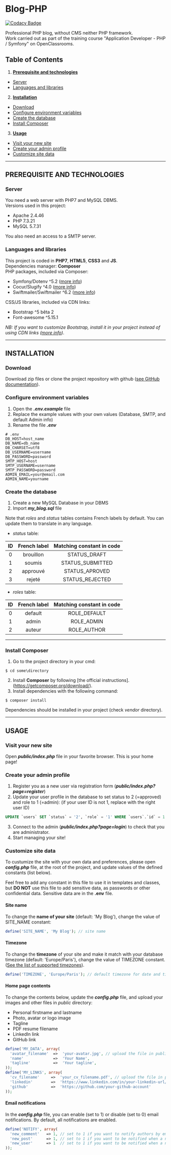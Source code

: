 # Blog-PHP

[![Codacy Badge](https://api.codacy.com/project/badge/Grade/de3665cfdf48447280177e126fc7628f)](https://app.codacy.com/gh/ElodieBichet/Blog-PHP?utm_source=github.com&utm_medium=referral&utm_content=ElodieBichet/Blog-PHP&utm_campaign=Badge_Grade_Settings)

Professional PHP blog, without CMS neither PHP framework.  
Work carried out as part of the training course "Application Developer - PHP / Symfony" on OpenClassrooms.

## Table of Contents
1.  __[Prerequisite and technologies](#prerequisite-and-technologies)__
  * [Server](#server)
  * [Languages and libraries](#languages-and-libraries)
2.  __[Installation](#installation)__
  * [Download](#download)
  * [Configure environment variables](#configure-environment-variables)
  * [Create the database](#create-the-database)
  * [Install Composer](#install-composer)
3.  __[Usage](#usage)__
  * [Visit your new site](#visit-your-new-site)
  * [Create your admin profile](#create-your-admin-profile)
  * [Customize site data](#customize-site-data)

---
## PREREQUISITE AND TECHNOLOGIES

### __Server__
You need a web server with PHP7 and MySQL DBMS.  
Versions used in this project:
* Apache 2.4.46
* PHP 7.3.21
* MySQL 5.7.31

You also need an access to a SMTP server.

### __Languages and libraries__
This project is coded in __PHP7__, __HTML5__, __CSS3__ and __JS__.  
Dependencies manager: __Composer__  
PHP packages, included via Composer:
* Symfony/Dotenv ^5.2 ([more info](https://github.com/symfony/dotenv))
* Cocur/Slugify ^4.0 ([more info](https://github.com/cocur/slugify))
* Swiftmailer/Swiftmailer ^6.2 ([more info](https://github.com/swiftmailer/swiftmailer))

CSS/JS libraries, included via CDN links:
* Bootstrap ^5 bêta 2
* Font-awesome ^5.15.1  

_NB: If you want to customize Bootstrap, install it in your project instead of using CDN links ([more info](https://getbootstrap.com/))._

---
## INSTALLATION

### __Download__
Download zip files or clone the project repository with github ([see GitHub documentation](https://docs.github.com/en/github/creating-cloning-and-archiving-repositories/cloning-a-repository)).

### __Configure environment variables__
1.  Open the ___.env.example___ file
2.  Replace the example values with your own values (Database, SMTP, and default Admin info)
3.  Rename the file ___.env___
```env
# .env
DB_HOST=host_name
DB_NAME=db_name
DB_CHARSET=utf8
DB_USERNAME=username
DB_PASSWORD=password
SMTP_HOST=host
SMTP_USERNAME=username
SMTP_PASSWORD=password
ADMIN_EMAIL=your@email.com
ADMIN_NAME=yourname
```

### __Create the database__
1.  Create a new MySQL Database in your DBMS
2.  Import ___my_blog.sql___ file

Note that _roles_ and _status_ tables contains French labels by default. You can update them to translate in any language.  
* _status_ table:

| ID | French label | Matching constant in code |
|:--------------:|:-------------:|:--------------:|
| 0 | brouillon | STATUS_DRAFT |
| 1 | soumis | STATUS_SUBMITTED |
| 2 | approuvé | STATUS_APROVED |
| 3 | rejeté | STATUS_REJECTED |  
  
* _roles_ table:

| ID | French label | Matching constant in code |
|:--------------:|:-------------:|:--------------:|
| 0 | default | ROLE_DEFAULT |
| 1 | admin | ROLE_ADMIN |
| 2 | auteur | ROLE_AUTHOR |
  
---  
### __Install Composer__
1.  Go to the project directory in your cmd:
```
$ cd some\directory
```
2.  Install __Composer__ by following [the official instructions].(https://getcomposer.org/download/).
3.  Install dependencies with the following command:
```
$ composer install
```
Dependencies should be installed in your project (check _vendor_ directory).

---
## USAGE

### __Visit your new site__
Open ___public/index.php___ file in your favorite browser. This is your home page!

### __Create your admin profile__
1.  Register you as a new user via registration form (___public/index.php?page=register___)
2.  Update your user profile in the database to set status to 2 (=approved) and role to 1 (=admin):
(if your user ID is not 1, replace with the right user ID)
```sql
UPDATE `users` SET `status` = '2', `role` = '1' WHERE `users`.`id` = 1
```
3.  Connect to the admin (___public/index.php?page=login___) to check that you are administrator.
4.  Start managing your site!

### __Customize site data__
To custumize the site with your own data and preferences, please open ___config.php___ file, at the root of the project, and update values of the defined constants (list below).

Feel free to add any constant in this file to use it in templates and classes, but __DO NOT__ use this file to add sensitive data, as passwords or other confidential data. Sensitive data are in the __.env__ file.

#### __Site name__
To change the __name of your site__ (default: 'My Blog'), change the value of SITE_NAME constant:
```php
define('SITE_NAME', 'My Blog'); // site name
```
#### __Timezone__
To change the __timezone__ of your site and make it match with your database timezone (default: 'Europe/Paris'), change the value of TIMEZONE constant. ([See the list of supported timezones](https://www.php.net/manual/fr/timezones.php)).
```php
define('TIMEZONE', 'Europe/Paris'); // default timezone for date and time functions: use the same timezone as in the database
```
#### __Home page contents__
To change the contents below, update the ___config.php___ file, and upload your images and other files in *public* directory:
* Personal firstname and lastname
* Photo, avatar or logo image
* Tagline
* PDF resume filename
* LinkedIn link
* GitHub link
```php
define('MY_DATA', array(
  'avatar_filename'  =>  'your-avatar.jpg', // upload the file in public/files/ directory
  'name'             =>  'Your Name',
  'tagline'          =>  'Your tagline',
));
define('MY_LINKS', array(
  'cv_filename'     =>  'your_cv_filename.pdf', // upload the file in public/files/ directory
  'linkedin'        =>  'https://www.linkedin.com/in/your-linkedin-url/',
  'github'          =>  'https://github.com/your-github-account'
));
```

#### __Email notifications__
In the ___config.php___ file, you can enable (set to 1) or disable (set to 0) email notifications. By default, all notifications are enabled.
```php
define('NOTIFY', array(
  'new_comment'   => 1, // set to 1 if you want to notify authors by email when a new comment is submitted on his post, set to 0 else
  'new_post'      => 1, // set to 1 if you want to be notified when a new post is submitted, set to 0 else
  'new_user'      => 1  // set to 1 if you want to be notified when a new user is submitted, set to 0 else
));
```
